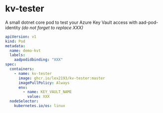 # kv-tester
A small dotnet core pod to test your Azure Key Vault access with aad-pod-identity *(do not forget to replace XXX)*

```yaml
apiVersion: v1
kind: Pod
metadata:
  name: demo-kvt
  labels:
    aadpodidbinding: "XXX"
spec:
  containers:
    - name: kv-tester
      image: ghcr.io/lex2193/kv-tester:master
      imagePullPolicy: Always
      env:
        - name: KEY_VAULT_NAME
          value: XXX
  nodeSelector:
    kubernetes.io/os: linux
```
